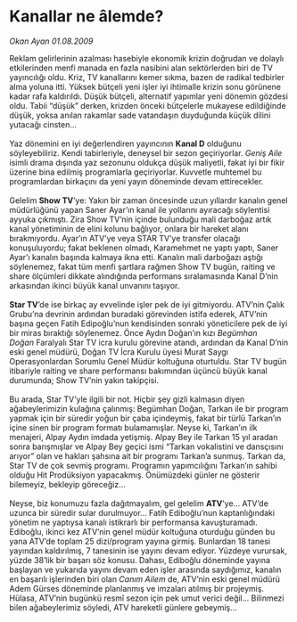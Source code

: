 # Kanallar ne âlemde?

*Okan Ayan 01.08.2009*

<div class="taraf_structure_2col_1zq">
<div class="margen_n">



 <p>Reklam gelirlerinin azalması hasebiyle ekonomik krizin doğrudan ve dolaylı etkilerinden menfi manada en fazla nasibini alan sektörlerden biri de TV yayıncılığı oldu. Kriz, TV kanallarını kemer sıkma, bazen de radikal tedbirler alma yoluna itti. Yüksek bütçeli yeni işler iyi ihtimalle krizin sonu görünene kadar rafa kaldırıldı. Düşük bütçeli, alternatif yapımlar yeni dönemin gözdesi oldu. Tabii “düşük” derken, krizden önceki bütçelerle mukayese edildiğinde düşük, yoksa anılan rakamlar sade vatandaşın duyduğunda küçük dilini yutacağı cinsten... <br/><br/>Yaz dönemini en iyi değerlendiren yayıncının <b>Kanal D</b> olduğunu söyleyebiliriz. Kendi tabirleriyle, deneysel bir sezon geçiriyorlar. <i>Geniş Aile</i> isimli drama dışında yaz sezonunu oldukça düşük maliyetli, fakat iyi bir fikir üzerine bina edilmiş programlarla geçiriyorlar. Kuvvetle muhtemel bu programlardan birkaçını da yeni yayın döneminde devam ettirecekler. <br/><br/>Gelelim <b>Show TV</b>’ye: Yakın bir zaman öncesinde uzun yıllardır kanalın genel müdürlüğünü yapan Saner Ayar’ın kanal ile yollarını ayıracağı söylentisi ayyuka çıkmıştı. Zira Show TV’nin içinde bulunduğu mali darboğaz artık kanal yönetiminin de elini kolunu bağlıyor, onlara bir hareket alanı bırakmıyordu. Ayar’ın ATV’ye veya STAR TV’ye transfer olacağı konuşuluyordu; fakat beklenen olmadı, Karamehmet ne yaptı yaptı, Saner Ayar’ı kanalın başında kalmaya ikna etti. Kanalın mali darboğazı aştığı söylenemez, fakat tüm menfi şartlara rağmen Show TV bugün, raiting ve share ölçümleri dikkate alındığında performans sıralamasında Kanal D’nin arkasından ikinci büyük kanal unvanını taşıyor.<b> <br/><br/>Star TV</b>’de ise birkaç ay evvelinde işler pek de iyi gitmiyordu. ATV’nin Çalık Grubu’na devrinin ardından buradaki görevinden istifa ederek, ATV’nin başına geçen Fatih Edipoğlu’nun kendisinden sonraki yöneticilere pek de iyi bir miras bıraktığı söylenemez. Önce Aydın Doğan’ın kızı <em>Begümhan Doğan</em> Faralyalı Star TV icra kurulu görevine atandı, ardından da Kanal D’nin eski genel müdürü, Doğan TV İcra Kurulu üyesi Murat Saygı Operasyonlardan Sorumlu Genel Müdür koltuğuna oturtuldu. Star TV bugün itibariyle raiting ve share performansı bakımından üçüncü büyük kanal durumunda; Show TV’nin yakın takipçisi. <br/><br/>Bu arada, Star TV’yle ilgili bir not. Hiçbir şey gizli kalmasın diyen ağabeylerimizin kulağına çalınmış: Begümhan Doğan, Tarkan ile bir program yapmak için bir süredir yoğun bir çaba içindeymiş, fakat bir türlü Tarkan’ın içine sinen bir program formatı bulamamışlar. Neyse ki, Tarkan’ın ilk menajeri, Alpay Aydın imdada yetişmiş. Alpay Bey ile Tarkan 15 yıl aradan sonra barışmışlar ve Alpay Bey geçici ismi “Tarkan vokalistini ve dansçısını arıyor” olan ve hakları şahsına ait bir programı Tarkan’a sunmuş. Tarkan da, Star TV de çok sevmiş programı. Programın yapımcılığını Tarkan’ın sahibi olduğu Hit Prodüksiyon yapacakmış. Önümüzdeki günler ne gösterir bilemeyiz, bekleyip göreceğiz... <br/><br/>Neyse, biz konumuzu fazla dağıtmayalım, gel gelelim <b>ATV</b>’ye... ATV’de uzunca bir süredir sular durulmuyor... Fatih Ediboğlu’nun kaptanlığındaki yönetim ne yaptıysa kanalı istikrarlı bir performansa kavuşturamadı. Ediboğlu, ikinci kez ATV’nin genel müdür koltuğuna oturduğu günden bu yana ATV’de toplam 25 dizi/program yayına girmiş. Bunlardan 18 tanesi yayından kaldırılmış, 7 tanesinin ise yayını devam ediyor. Yüzdeye vurursak, yüzde 38’lik bir başarı söz konusu. Dahası, Ediboğlu döneminde yayına başlayan ve yukarıda yayını devam eden işler arasında saydığımız, kanalın en başarılı işlerinden biri olan <i>Canım Ailem</i> de, ATV’nin eski genel müdürü Adem Gürses döneminde planlanmış ve imzaları atılmış bir projeymiş. Hülasa, ATV’nin bugünkü resmî sezon için pek umut verici değil... Bilinmezi bilen ağabeylerimiz söyledi, ATV hareketli günlere gebeymiş...</p>
<br/>
<br/>
<br/>



<br/>


<div id="taraf_not">
</div>

</div>


</div>
